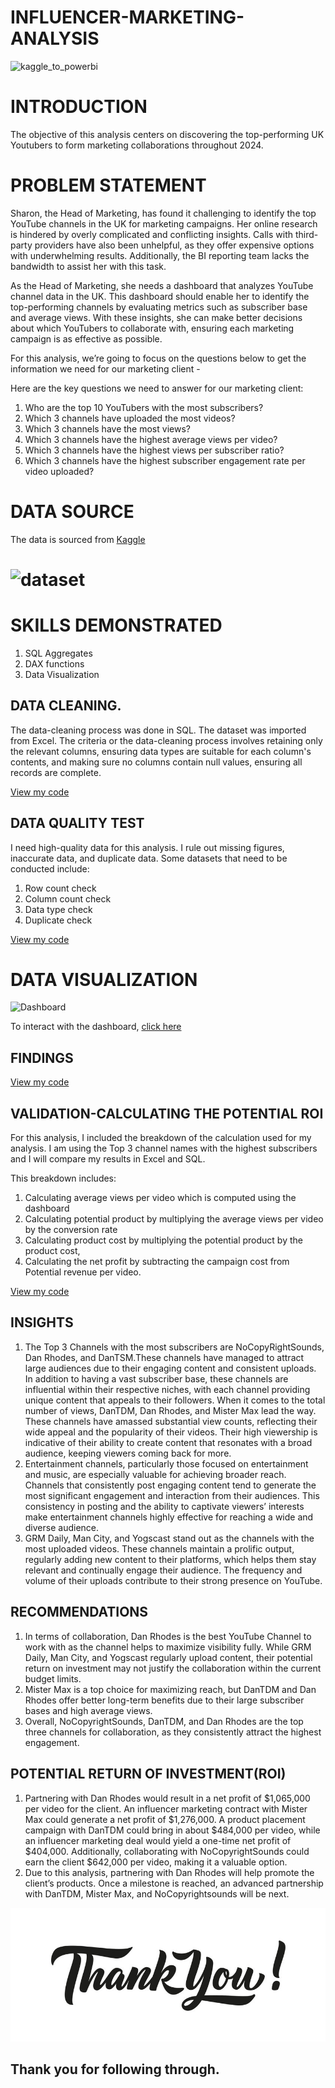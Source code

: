 # INFLUENCER-MARKETING-ANALYSIS

![kaggle_to_powerbi](https://github.com/Temperance-Godwin/INFLUENCER-MARKETING-ANALYSIS/blob/main/kaggle_to_powerbi.gif)
# INTRODUCTION

The objective of this analysis centers on discovering the top-performing UK Youtubers to form marketing collaborations throughout 2024.

# PROBLEM STATEMENT

Sharon, the Head of Marketing, has found it challenging to identify the top YouTube channels in the UK for marketing campaigns. Her online research is hindered by overly complicated and conflicting insights. Calls with third-party providers have also been unhelpful, as they offer expensive options with underwhelming results. Additionally, the BI reporting team lacks the bandwidth to assist her with this task.

As the Head of Marketing, she needs a dashboard that analyzes YouTube channel data in the UK. This dashboard should enable her to identify the top-performing channels by evaluating metrics such as subscriber base and average views. With these insights, she can make better decisions about which YouTubers to collaborate with, ensuring each marketing campaign is as effective as possible.

For this analysis, we’re going to focus on the questions below to get the information we need for our marketing client -

Here are the key questions we need to answer for our marketing client:

1. Who are the top 10 YouTubers with the most subscribers?
2. Which 3 channels have uploaded the most videos?
3. Which 3 channels have the most views?
4. Which 3 channels have the highest average views per video?
5. Which 3 channels have the highest views per subscriber ratio?
6. Which 3 channels have the highest subscriber engagement rate per video uploaded?

# DATA SOURCE
The data is sourced from [Kaggle](https://www.kaggle.com/datasets/bhavyadhingra00020/top-100-social-media-influencers-2024-countrywise?resource=download)

# ![dataset](https://github.com/Temperance-Godwin/INFLUENCER-MARKETING-ANALYSIS/blob/main/dataset.png)

# SKILLS DEMONSTRATED

1. SQL Aggregates
2. DAX functions
3. Data Visualization

## DATA CLEANING.
The data-cleaning process was done in SQL. The dataset was imported from Excel. The criteria or the data-cleaning process involves retaining only the relevant columns, ensuring data types are suitable for each column's contents, and making sure no columns contain null values, ensuring all records are complete.

[View my code](Data_Cleaning.sql)

## DATA QUALITY TEST
I need high-quality data for this analysis. I rule out missing figures, inaccurate data, and duplicate data.
Some datasets that need to be conducted include:
1. Row count check
2. Column count check
3. Data type check
4. Duplicate check

[View my code](Data_Quality.sql)

# DATA VISUALIZATION
![Dashboard](https://github.com/Temperance-Godwin/INFLUENCER-MARKETING-ANALYSIS/blob/main/Dashboard.png)

To interact with the dashboard, [click here](https://app.powerbi.com/view?r=eyJrIjoiMGZkOWFjNGQtZGM3Zi00ZjFhLThiM2MtZThhN2Q2OTA0YWQ0IiwidCI6Ijg0ZGZiOGY5LWYzMTItNDk1NC05ZTk5LWYzZjcxMTgzZDZmMSJ9)

## FINDINGS

[View my code](Findings.sql)

## VALIDATION-CALCULATING THE POTENTIAL ROI
For this analysis, I included the breakdown of the calculation used for my analysis. I am using the Top 3 channel names with the highest subscribers and I will compare my results in Excel and SQL.

This breakdown includes:
1. Calculating average views per video which is computed using the dashboard
2. Calculating potential product by multiplying the average views per video by the conversion rate
3. Calculating product cost by multiplying the potential product by the product cost,
4. Calculating the net profit by subtracting the campaign cost from Potential revenue per video.

[View my code](Validation.sql)

## INSIGHTS

1. The Top 3 Channels with the most subscribers are NoCopyRightSounds, Dan Rhodes, and DanTSM.These channels have managed to attract large audiences due to their engaging content and consistent uploads. In addition to having a vast subscriber base, these channels are influential within their respective niches, with each channel providing unique content that appeals to their followers. When it comes to the total number of views, DanTDM, Dan Rhodes, and Mister Max lead the way. These channels have amassed substantial view counts, reflecting their wide appeal and the popularity of their videos. Their high viewership is indicative of their ability to create content that resonates with a broad audience, keeping viewers coming back for more.
2. Entertainment channels, particularly those focused on entertainment and music, are especially valuable for achieving broader reach. Channels that consistently post engaging content tend to generate the most significant engagement and interaction from their audiences. This consistency in posting and the ability to captivate viewers’ interests make entertainment channels highly effective for reaching a wide and diverse audience.
3. GRM Daily, Man City, and Yogscast stand out as the channels with the most uploaded videos. These channels maintain a prolific output, regularly adding new content to their platforms, which helps them stay relevant and continually engage their audience. The frequency and volume of their uploads contribute to their strong presence on YouTube.

## RECOMMENDATIONS

1. In terms of collaboration, Dan Rhodes is the best YouTube Channel to work with as the channel helps to maximize visibility fully. While GRM Daily, Man City, and Yogscast regularly upload content, their potential return on investment may not justify the collaboration within the current budget limits.
2. Mister Max is a top choice for maximizing reach, but DanTDM and Dan Rhodes offer better long-term benefits due to their large subscriber bases and high average views.
3. Overall, NoCopyrightSounds, DanTDM, and Dan Rhodes are the top three channels for collaboration, as they consistently attract the highest engagement.

## POTENTIAL RETURN OF INVESTMENT(ROI)
1. Partnering with Dan Rhodes would result in a net profit of $1,065,000 per video for the client. An influencer marketing contract with Mister Max could generate a net profit of $1,276,000. A product placement campaign with DanTDM could bring in about $484,000 per video, while an influencer marketing deal would yield a one-time net profit of $404,000. Additionally, collaborating with NoCopyrightSounds could earn the client $642,000 per video, making it a valuable option.
2. Due to this analysis, partnering with Dan Rhodes will help promote the client’s products. Once a milestone is reached, an advanced partnership with DanTDM, Mister Max, and NoCopyrightsounds will be next.

![](ThankYou.jpg)

## Thank you for following through.
